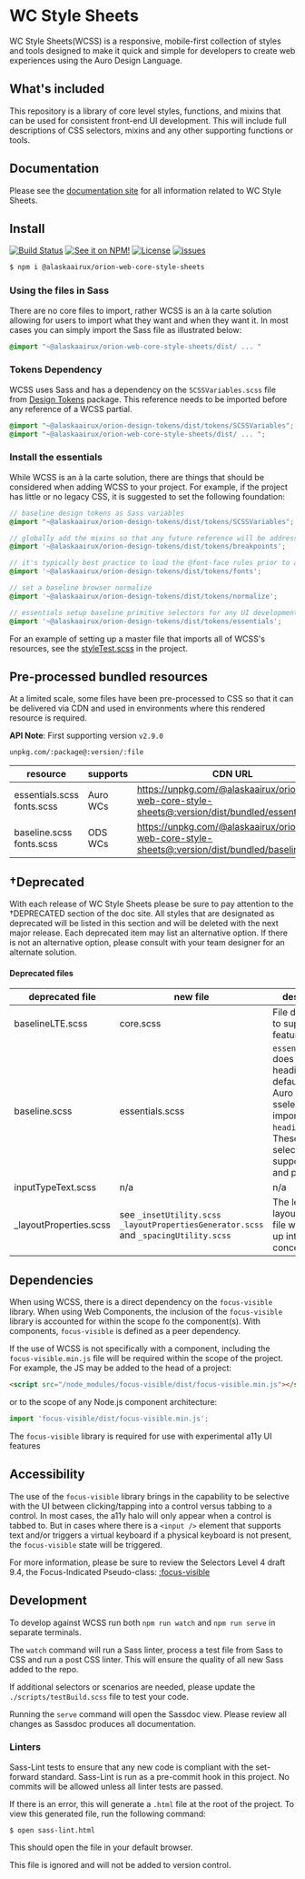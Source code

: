 # WC Style Sheets

WC Style Sheets(WCSS) is a responsive, mobile-first collection of styles and tools designed to make it quick and simple for developers to create web experiences using the Auro Design Language.

## What's included

This repository is a library of core level styles, functions, and mixins that can be used for consistent front-end UI development. This will include full descriptions of CSS selectors, mixins and any other supporting functions or tools.

## Documentation

Please see the [documentation site](https://alaskaairlines.github.io/WebCoreStyleSheets/) for all information related to WC Style Sheets.

## Install

[![Build Status](https://img.shields.io/travis/AlaskaAirlines/WebCoreStyleSheets?branch=master&style=for-the-badge)](https://travis-ci.org/github/AlaskaAirlines/WebCoreStyleSheets)
[![See it on NPM!](https://img.shields.io/npm/v/@alaskaairux/orion-web-core-style-sheets.svg?style=for-the-badge&color=orange)](https://www.npmjs.com/package/@alaskaairux/WebCoreStyleSheets)
[![License](https://img.shields.io/npm/l/@alaskaairux/orion-web-core-style-sheets.svg?color=blue&style=for-the-badge)](https://www.apache.org/licenses/LICENSE-2.0)
[![issues](https://img.shields.io/github/issues-raw/AlaskaAirlines/WebCoreStyleSheets?style=for-the-badge)](https://github.com/AlaskaAirlines/WebCoreStyleSheets/issues)

```bash
$ npm i @alaskaairux/orion-web-core-style-sheets
```

### Using the files in Sass

There are no core files to import, rather WCSS is an à la carte solution allowing for users to import what they want and when they want it. In most cases you can simply import the Sass file as illustrated below:

```scss
@import "~@alaskaairux/orion-web-core-style-sheets/dist/ ... "
```

### Tokens Dependency

WCSS uses Sass and has a dependency on the `SCSSVariables.scss` file from [Design Tokens](https://github.com/AlaskaAirlines/OrionDesignTokens) package. This reference needs to be imported before any reference of a WCSS partial. 

```scss
@import "~@alaskaairux/orion-design-tokens/dist/tokens/SCSSVariables";
@import "~@alaskaairux/orion-web-core-style-sheets/dist/ ... ";
```

### Install the essentials 

While WCSS is an à la carte solution, there are things that should be considered when adding WCSS to your project. For example, if the project has little or no legacy CSS, it is suggested to set the following foundation:

```scss
// baseline design tokens as Sass variables
@import "~@alaskaairux/orion-design-tokens/dist/tokens/SCSSVariables";

// globally add the mixins so that any future reference will be addressed 
@import '~@alaskaairux/orion-design-tokens/dist/tokens/breakpoints';

// it's typically best practice to load the @font-face rules prior to any reference of the custom web fonts
@import '~@alaskaairux/orion-design-tokens/dist/tokens/fonts';

// set a baseline browser normalize
@import '~@alaskaairux/orion-design-tokens/dist/tokens/normalize';

// essentials setup baseline primitive selectors for any UI development 
@import '~@alaskaairux/orion-design-tokens/dist/tokens/essentials';
```

For an example of setting up a master file that imports all of WCSS's resources, see the [styleTest.scss](https://github.com/AlaskaAirlines/OrionWebCoreStyleSheets/blob/master/tests/styleTest.scss) in the project.


## Pre-processed bundled resources

At a limited scale, some files have been pre-processed to CSS so that it can be delivered via CDN and used in environments where this rendered resource is required. 

**API Note**: First supporting version `v2.9.0`

```
unpkg.com/:package@:version/:file
```

| resource | supports | CDN URL |
|---|---|---|
| essentials.scss<br>fonts.scss|Auro WCs|https://unpkg.com/@alaskaairux/orion-web-core-style-sheets@:version/dist/bundled/essentials.css|
| baseline.scss<br>fonts.scss|ODS WCs|https://unpkg.com/@alaskaairux/orion-web-core-style-sheets@:version/dist/bundled/baseline.css|

## †Deprecated

With each release of WC Style Sheets please be sure to pay attention to the †DEPRECATED section of the doc site. All styles that are designated as deprecated will be listed in this section and will be deleted with the next major release. Each deprecated item may list an alternative option. If there is not an alternative option, please consult with your team designer for an alternate solution.

#### Deprecated files

| deprecated file | new file | description |
|---|---|---|
| baselineLTE.scss | core.scss | File deprecation to support new features |
| baseline.scss | essentials.scss | `essentials.scss` does not import headings by default. For new Auro heading sselectors import `headings.scss`. These new selectors support scoping and prefixing.
| inputTypeText.scss | n/a | n/a |
| _layoutProperties.scss | see `_insetUtility.scss` `_layoutPropertiesGenerator.scss` and `_spacingUtility.scss` | The legacy layoutProperties file was broken up into separate concerns |

## Dependencies

When using WCSS, there is a direct dependency on the `focus-visible` library. When using Web Components, the inclusion of the `focus-visible` library is accounted for within the scope fo the component(s). With components, `focus-visible` is defined as a peer dependency.

If the use of WCSS is not specifically with a component, including the `focus-visible.min.js` file will be required within the scope of the project. For example, the JS may be added to the head of a project:

```html
<script src="/node_modules/focus-visible/dist/focus-visible.min.js"></script>
```

or to the scope of any Node.js component architecture:

```javascript
import 'focus-visible/dist/focus-visible.min.js';
```

The `focus-visible` library is required for use with experimental a11y UI features

## Accessibility

The use of the `focus-visible` library brings in the capability to be selective with the UI between clicking/tapping into a control versus tabbing to a control. In most cases, the a11y halo will only appear when a control is tabbed to. But in cases where there is a `<input />` element that supports text and/or triggers a virtual keyboard if a physical keyboard is not present, the `focus-visible` state will be triggered.

For more information, please be sure to review the Selectors Level 4 draft 9.4, the Focus-Indicated Pseudo-class: [:focus-visible](https://drafts.csswg.org/selectors-4/#the-focus-visible-pseudo)

## Development

To develop against WCSS run both `npm run watch` and `npm run serve` in separate terminals.

The `watch` command will run a Sass linter, process a test file from Sass to CSS and run a post CSS linter. This will ensure the quality of all new Sass added to the repo.

If additional selectors or scenarios are needed, please update the `./scripts/testBuild.scss` file to test your code.

Running the `serve` command will open the Sassdoc view. Please review all changes as Sassdoc produces all documentation.

### Linters

Sass-Lint tests to ensure that any new code is compliant with the set-forward standard. Sass-Lint is run as a pre-commit hook in this project. No commits will be allowed unless all linter tests are passed.

If there is an error, this will generate a `.html` file at the root of the project. To view this generated file, run the following command:

```
$ open sass-lint.html
```

This should open the file in your default browser.

This file is ignored and will not be added to version control.
